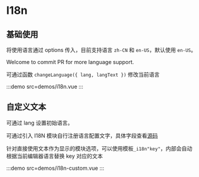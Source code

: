 # I18n

## 基础使用

将使用语言通过 options 传入，目前支持语言 `zh-CN` 和 `en-US`，默认使用 `en-US`。

Welcome to commit PR for more language support.

可通过函数 `changeLanguage({ lang, langText })` 修改当前语言

:::demo src=demos/i18n.vue
:::

## 自定义文本

可通过 lang 设置初始语言。

可通过引入 I18N 模块自行注册语言配置文字，具体字段查看[源码](https://github.com/opentiny/tiny-editor/blob/main/packages/fluent-editor/src/config/i18n/en-us.ts)

针对直接使用文本作为显示的模块选项，可以使用模板`_i18n"key"`，内部会自动根据当前编辑器语言替换 key 对应的文本

:::demo src=demos/i18n-custom.vue
:::
